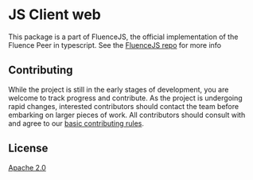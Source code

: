 # JS Client web

This package is a part of FluenceJS, the official implementation of the Fluence Peer in typescript. See the [FluenceJS repo](https://github.com/fluencelabs/fluence-js) for more info

## Contributing

While the project is still in the early stages of development, you are welcome to track progress and contribute. As the project is undergoing rapid changes, interested contributors should contact the team before embarking on larger pieces of work. All contributors should consult with and agree to our [basic contributing rules](CONTRIBUTING.md).

## License

[Apache 2.0](LICENSE)
